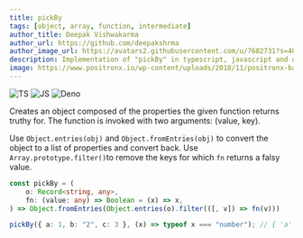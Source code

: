 ```yaml
---
title: pickBy
tags: [object, array, function, intermediate]
author_title: Deepak Vishwakarma
author_url: https://github.com/deepakshrma
author_image_url: https://avatars2.githubusercontent.com/u/7682731?s=400
description: Implementation of "pickBy" in typescript, javascript and deno.
image: https://www.positronx.io/wp-content/uploads/2018/11/positronx-banner-1152-1.jpg
---
```


![TS](https://img.shields.io/badge/supports-typescript-blue.svg?style=flat-square)
![JS](https://img.shields.io/badge/supports-javascript-yellow.svg?style=flat-square)
![Deno](https://img.shields.io/badge/supports-deno-green.svg?style=flat-square)

Creates an object composed of the properties the given function returns truthy for. The function is invoked with two arguments: (value, key).

Use `Object.entries(obj)` and `Object.fromEntries(obj)` to convert the object to a list of properties and convert back.
Use `Array.prototype.filter()`to remove the keys for which `fn` returns a falsy value.

```ts title="typescript"
const pickBy = (
    o: Record<string, any>,
    fn: (value: any) => Boolean = (x) => x,
) => Object.fromEntries(Object.entries(o).filter(([, v]) => fn(v)))
```

```ts title="typescript"
pickBy({ a: 1, b: "2", c: 3 }, (x) => typeof x === "number"); // { 'a': 1, 'c': 3 }
```
